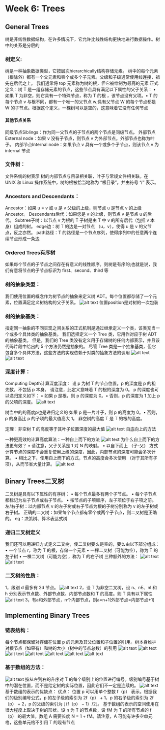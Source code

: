 # Week 6: Trees
## General Trees
树是非线性数据结构，在许多情况下，它允许比线性结构更快地进行数据操作。树中的关系是分层的
### 树定义:
树是一种抽象数据类型，它按层次hierarchically结构存储元素。
树中的每个元素（根除外）都有一个父元素和零个或多个子元素。父级和子级通常使用线连接，祖先在后代之上。
我们通常将 top 元素称为树的根，但它被绘制为最高的元素
正式定义：树 T 是一组存储元素的节点，这些节点具有满足以下属性的父子关系： • 如果 T 为非空，则它具有一个特殊节点，称为 T 的根 ，该节点没有父项。• T 的每个节点 v 与根不同，都有一个唯一的父节点 w;具有父节点 W 的每个节点都是 W 的子节点。根据这个定义，一棵树可以是空的，这意味着它没有任何节点
#### 其他节点关系
同级节点Siblings：作为同一父节点的子节点的两个节点是同级节点。
外部节点External node：如果 v 没有子节点，则节点 v 为外部节点。外部节点也称为叶子。
内部节点Internal node：如果节点 v 具有一个或多个子节点，则该节点 v 为 internal 节点

### 文件树：
文件系统的树表示 树的内部节点与目录相关联，叶子与常规文件相关联。在 UNIX 和 Linux 操作系统中，树的根被恰当地称为 “根目录”，并由符号 “/” 表示。

### Ancestors and Descendants：
Ancestor：如果 u = v 或 u 是 v 父级的上级，则节点 u 是节点 v 的上级Ancestor。
Descendants后代：如果您是 v 的上级，则节点 v 是节点 u 的后代。
Subtree子树：以节点 v 为根的 T 子树是由 T 中 v 的所有后代（包括 v 本身）组成的树。
edge边：树 T 的边是一对节点 （u，v），使得 u 是 v 的父节点，反之亦然。
path路径：T 的路径是一个节点序列，使得序列中的任意两个连续节点形成一条边

### Ordered Trees有序树 
如果每个节点的子节点之间存在有意义的线性顺序，则树是有序的;也就是说，我们有意将节点的子节点标识为 first、second、third 等

### 树的抽象类型：
我们使用位置的概念作为树节点的抽象来定义树 ADT。每个位置都存储了一个元素，位置满足定义树结构的父子关系。
![alt text](image.png)
位置position是对树的一次包装
### 树的抽象基类：
指定同一抽象的不同实现之间关系的正式机制是通过继承定义一个类，该类充当一个或多个具体类的抽象基类。
我们选择定义一个 Tree 类，它用作对应于树 ADT 的抽象基类。
但是，我们的 Tree 类没有定义用于存储树的任何内部表示，并且该代码片段中给出的 5 个方法仍然是抽象的。
尽管 Tree 类是一个抽象基类，但它包含多个具体方法，这些方法的实现依赖于对类的抽象方法的调用
![alt text](image-1.png)
![alt text](image-2.png)

### 深度计算：
Computing Depth计算深度深度：
设 p 为树 T 的节点位置。p 的深度是 p 的祖先数，不包括 p 本身。
请注意，此定义意味着 T 的根的深度为 0。
p 的深度也可以递归定义如下： 
• 如果 p 是根，则 p 的深度为 0。• 否则，p 的深度为 1 加上 p 的父项的深度。
![alt text](image-3.png)

树当中的的高度p也是递归定义的
如果 p 是一片叶子，则 p 的高度为 0。• 否则，p 的身高比 p 的子项的最大值高大 1。
非空树的高度 T 是 T 的根的高度。

定理：非空树 T 的高度等于其叶子位置深度的最大值
![alt text](image-4.png)
自底向上的方法

一种更高效的计算高度算法：一种自上而下的方法
![alt text](image-5.png)
为什么自上而下的方法更有效？
• 请注意，父子关系是 1 对 N 的映射。
• 以自下而上 （子-父） 方式计算节点的深度不会重复使用上级的深度，因此，内部节点的深度可能会多次计算。
• 相比之下，使用自上而下的方式，节点的高度会多次使用 （对于其所有子项），从而节省大量计算。
![alt text](image-6.png)
## Binary Trees二叉树 
二叉树是具有以下属性的有序树： 
• 每个节点最多有两个子节点。
• 每个子节点都标记为左子节点或右子节点。
• 按节点的子项顺序，左子项位于右子项之前。左/右子树：以内部节点 v 的左子树或右子节点为根的子树分别称为 v 的左子树或右子树。
正确的二叉树：如果每个节点都有零个或两个子节点，则二叉树是正确的。
eg：决策树、算术表达式树
### 递归二叉树定义 
我们还可以用递归方式定义二叉树，使二叉树要么是空的，要么由以下部分组成：
 • 一个节点 r，称为 T 的根，存储一个元素 • 一棵二叉树（可能为空），称为 T 的左子树 • 一棵二叉树（可能为空），称为 T 的右子树
三种额外的方法：
![alt text](image-7.png)
![alt text](image-8.png)

### 二叉树的性质：
1，级别 d 最多有 2d 节点。
![alt text](image-9.png)
2，设 T 为非空二叉树，设 n、nE、nI 和 h 分别表示节点数、外部节点数、内部节点数和 T 的高度。则 T 具有以下属性
![alt text](image-10.png)
3，有a和外部节点，n个内部节点，则a=n+1(外部节点=内部节点+1)
## Implementing Binary Trees
### 链表结构：
每个节点都保留对存储在位置 p 的元素及其父位置和子位置的引用。树本身维护对根节点（如果有）和树的大小（树中的节点总数）的引用
![alt text](image-12.png)
![alt text](image-13.png)
![alt text](image-14.png)
![alt text](image-15.png)
![alt text](image-16.png)
![alt text](image-17.png)
![alt text](image-18.png)
### 基于数组的方法：
![alt text](image-19.png)
按从左到右的升序对 T 的每个级别上的位置进行编号。级别编号基于树中的潜在位置，而不是给定树的实际位置，因此它们不一定是连续的。
![alt text](image-20.png)
基于数组的表示的优缺点：
优点：
位置 p 可以用单个整数 f（p） 表示。根据我们的级别编号公式，p 的左子级的索引为 2f（p） + 1，p 的右子级的索引为 2f（p） + 2，p 的父级的索引为 ⌊（f（p） − 1）/2⌋。
基于数组的表示的空间使用在很大程度上取决于树的形状。设 n 为 T 的节点数，设 fM 为 T 的所有节点的 f（p） 的最大值。数组 A 需要长度 N = 1 + fM。请注意，A 可能有许多空单元格，这些单元格不引用 T 的现有节点
